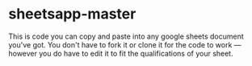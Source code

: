 # sheetsapp-master

<body> This is code you can copy and paste into any google sheets document you've got. You don't have to fork it or clone it for the code to work — however you do have to edit it to fit the qualifications of your sheet. </body>
